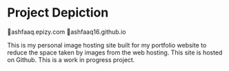 # Project Depiction
🔗ashfaaq.epizy.com
🔗ashfaaq16.github.io

This is my personal image hosting site built for my portfolio website to reduce the space taken by images from the web hosting. This site is hosted on Github. This is a work in progress project.
